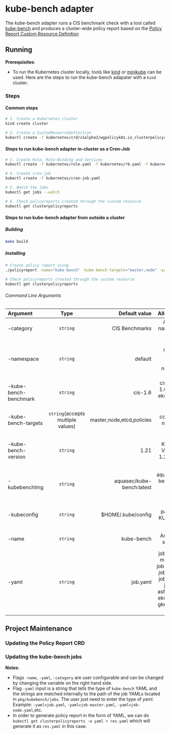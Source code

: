 # kube-bench adapter
The kube-bench adapter runs a CIS benchmark check with a tool called [kube-bench](https://github.com/aquasecurity/kube-bench) and produces a cluster-wide policy report based on the [Policy Report Custom Resource Definition](https://github.com/kubernetes-sigs/wg-policy-prototypes/tree/master/policy-report)

## Running

**Prerequisites**: 
* To run the Kubernetes cluster locally, tools like [kind](https://kind.sigs.k8s.io/) or [minikube](https://minikube.sigs.k8s.io/docs/start/) can be used. Here are the steps to run the kube-bench adapater with a `kind` cluster.

### Steps

#### Common steps
```sh
# 1. Create a Kubernetes cluster
kind create cluster

# 2. Create a CustomResourceDefinition
kubectl create -f kubernetes/crd/v1alpha2/wgpolicyk8s.io_clusterpolicyreports.yaml
```
#### Steps to run kube-bench adapter in-cluster as a Cron-Job
```sh
# 3. Create Role, Role-Binding and Services
kubectl create -f kubernetes/role.yaml -f kubernetes/rb.yaml -f kubernetes/service.yaml

# 4. Create cron-job
kubectl create -f kubernetes/cron-job.yaml

# 5. Watch the jobs
kubectl get jobs --watch

# 6. Check policyreports created through the custom resource
kubectl get clusterpolicyreports
```

#### Steps to run kube-bench adapter from outside a cluster 
##### Building
```sh
make build
```
##### Installing
```sh
# Create policy report using
./policyreport -name="kube-bench" -kube-bench-targets="master,node" -yaml="job.yaml" -category="CIS Benchmarks"

# Check policyreports created through the custom resource
kubectl get clusterpolicyreports
```
###### Command Line Arguments
|      Argument         |  Type   |    Default value         | Allowed value  | Usage                                            |
|:--------------------- |:-------:|-------------------------:|:--------------:|:------------------------------------------------:|
| -category             | `string`| CIS Benchmarks           |   Any string name valid for category             | category of the policy report 
| -namespace            | `string`| default                   |  any string name for required namespace |  specifies namespace where kube-bench job will run
| -kube-bench-benchmark | `string`|   cis-1.6                    |    cis-1.5, cis-1.6, gke-1.0, eks-1.0, ack-1.0            | specify the benchmark for kube-bench job         |
| -kube-bench-targets   | `string`(accepts multiple values)| master,node,etcd,policies| 	master, controlplane, node, etcd, policies               | targets for benchmark of kube-bench job          |   
| -kube-bench-version   | `string`|    1.21                    |   Kubernetes Version like 1.20,1.21,etc             | specify the Kubernetes version for kube-bench job|
| -kubebenchImg         | `string`| aquasec/kube-bench:latest|aquasec/kube-bench:(kube-bench-version)                | kube-bench image used as part of this test       |
| -kubeconfig           | `string`| $HOME/.kube/config       |  path to your KUBECONFIG              | absolute path to the kubeconfig file             | 
| -name                 | `string`| kube-bench               |  Any name of string type              | name of policy report                            |
| -yaml                 | `string`| job.yaml                 |  job.yaml, job-master.yaml, job-node.yaml, job-ack.yaml, job-aks.yaml, job-eks-asff.yaml, job-eks.yaml, job-gke.yaml, job-iks.yaml             | name of YAML for kube-bench job                  | 

## Project Maintenance

### Updating the Policy Report CRD

### Updating the kube-bench jobs


**Notes**:
* Flags `-name`, `-yaml`, `-category` are user configurable and can be changed by changing the variable on the right hand side.
* Flag `-yaml` input is a string that tells the type of `kube-bench` YAML and the strings are matched internally to the path of the job YAMLs located in `pkg/kubebench/jobs`. The user just need to enter the type of yaml. Example:
`-yaml=job.yaml`, `-yaml=job-master.yaml`, `-yaml=job-node.yaml`,etc.
* In order to generate policy report in the form of YAML, we can do `kubectl get clusterpolicyreports -o yaml > res.yaml` which will generate it as `res.yaml` in this case.
